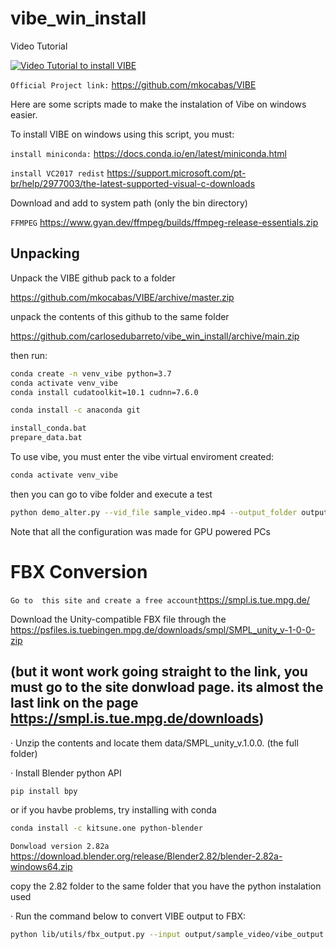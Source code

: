 # vibe_win_install
Video Tutorial

[![Video Tutorial to install VIBE](https://img.youtube.com/vi/3qhs5IRJ1LI/0.jpg)](https://www.youtube.com/watch?v=3qhs5IRJ1LI) 


`Official Project link:` https://github.com/mkocabas/VIBE


Here are some scripts made to make the instalation of Vibe on windows easier.


To install VIBE on windows using this script, you must:

`install miniconda:`
https://docs.conda.io/en/latest/miniconda.html


`install VC2017 redist`
https://support.microsoft.com/pt-br/help/2977003/the-latest-supported-visual-c-downloads

Download and add to system path (only the bin directory)

`FFMPEG`
https://www.gyan.dev/ffmpeg/builds/ffmpeg-release-essentials.zip



## Unpacking

Unpack the VIBE github pack to a folder

https://github.com/mkocabas/VIBE/archive/master.zip

unpack the contents of this github to the same folder

https://github.com/carlosedubarreto/vibe_win_install/archive/main.zip

then run:
```bash
conda create -n venv_vibe python=3.7
conda activate venv_vibe
conda install cudatoolkit=10.1 cudnn=7.6.0

conda install -c anaconda git

install_conda.bat
prepare_data.bat
```


To use vibe, you must enter the vibe virtual enviroment created:
```bash
conda activate venv_vibe
```

then you can go to vibe folder and execute a test
```bash
python demo_alter.py --vid_file sample_video.mp4 --output_folder output/ --display 
```
Note that all the configuration was made for GPU powered PCs


# FBX Conversion

`Go to  this site and create a free account`https://smpl.is.tue.mpg.de/

Download the Unity-compatible FBX file through the 
https://psfiles.is.tuebingen.mpg.de/downloads/smpl/SMPL_unity_v-1-0-0-zip 
## (but it wont work going straight to the link, you must go to the site donwload page. its almost the last link on the page https://smpl.is.tue.mpg.de/downloads)


· Unzip the contents and locate them data/SMPL_unity_v.1.0.0. (the full folder)

· Install Blender python API
```bash
pip install bpy 
```

or if you havbe problems, try installing with conda

```bash
conda install -c kitsune.one python-blender 
```


`Donwload version 2.82a`
https://download.blender.org/release/Blender2.82/blender-2.82a-windows64.zip


copy the 2.82 folder to the same folder that you have the python instalation used

· Run the command below to convert VIBE output to FBX:
```bash
python lib/utils/fbx_output.py --input output/sample_video/vibe_output.pkl --output output/sample_video/fbx_output.fbx --fps_source 30 --fps_target 30 --gender female 
```
